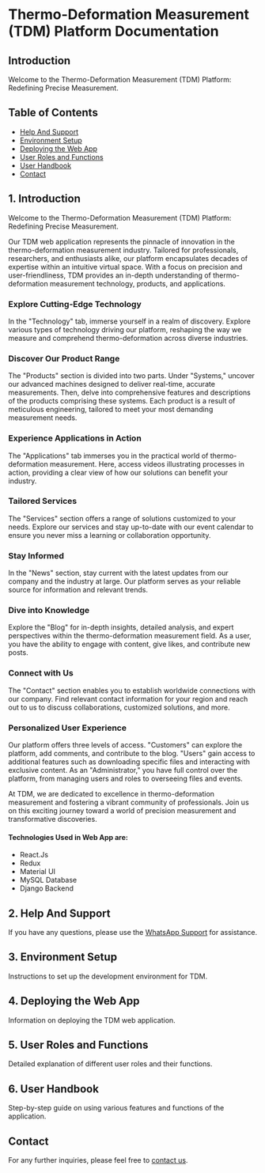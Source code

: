 # Thermo-Deformation Measurement (TDM) Platform Documentation

## Introduction
Welcome to the Thermo-Deformation Measurement (TDM) Platform: Redefining Precise Measurement.

## Table of Contents
- [Help And Support](#help-and-support)
- [Environment Setup](#environment-setup)
- [Deploying the Web App](#deploying-the-web-app)
- [User Roles and Functions](#user-roles-and-functions)
- [User Handbook](#user-handbook)
- [Contact](#contact)

## 1. Introduction
Welcome to the Thermo-Deformation Measurement (TDM) Platform: Redefining Precise Measurement.

Our TDM web application represents the pinnacle of innovation in the thermo-deformation measurement industry. Tailored for professionals, researchers, and enthusiasts alike, our platform encapsulates decades of expertise within an intuitive virtual space. With a focus on precision and user-friendliness, TDM provides an in-depth understanding of thermo-deformation measurement technology, products, and applications.

### Explore Cutting-Edge Technology
In the "Technology" tab, immerse yourself in a realm of discovery. Explore various types of technology driving our platform, reshaping the way we measure and comprehend thermo-deformation across diverse industries.

### Discover Our Product Range
The "Products" section is divided into two parts. Under "Systems," uncover our advanced machines designed to deliver real-time, accurate measurements. Then, delve into comprehensive features and descriptions of the products comprising these systems. Each product is a result of meticulous engineering, tailored to meet your most demanding measurement needs.

### Experience Applications in Action
The "Applications" tab immerses you in the practical world of thermo-deformation measurement. Here, access videos illustrating processes in action, providing a clear view of how our solutions can benefit your industry.

### Tailored Services
The "Services" section offers a range of solutions customized to your needs. Explore our services and stay up-to-date with our event calendar to ensure you never miss a learning or collaboration opportunity.

### Stay Informed
In the "News" section, stay current with the latest updates from our company and the industry at large. Our platform serves as your reliable source for information and relevant trends.

### Dive into Knowledge
Explore the "Blog" for in-depth insights, detailed analysis, and expert perspectives within the thermo-deformation measurement field. As a user, you have the ability to engage with content, give likes, and contribute new posts.

### Connect with Us
The "Contact" section enables you to establish worldwide connections with our company. Find relevant contact information for your region and reach out to us to discuss collaborations, customized solutions, and more.

### Personalized User Experience
Our platform offers three levels of access. "Customers" can explore the platform, add comments, and contribute to the blog. "Users" gain access to additional features such as downloading specific files and interacting with exclusive content. As an "Administrator," you have full control over the platform, from managing users and roles to overseeing files and events.

At TDM, we are dedicated to excellence in thermo-deformation measurement and fostering a vibrant community of professionals. Join us on this exciting journey toward a world of precision measurement and transformative discoveries.

#### Technologies Used in Web App are:
- React.Js
- Redux
- Material UI
- MySQL Database
- Django Backend

## 2. Help And Support
If you have any questions, please use the [WhatsApp Support](https://api.whatsapp.com/send?phone=50662558356&text=Company%3A%20TDM%2C%20I%20need%20support%20with%20the%20following%20issue%3A%20) for assistance.

## 3. Environment Setup
Instructions to set up the development environment for TDM.

## 4. Deploying the Web App
Information on deploying the TDM web application.

## 5. User Roles and Functions
Detailed explanation of different user roles and their functions.

## 6. User Handbook
Step-by-step guide on using various features and functions of the application.

## Contact
For any further inquiries, please feel free to [contact us](https://your_contact_link_here).
